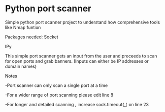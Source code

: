 # Python port scanner

Simple python port scanner project to understand how comprehensive tools like Nmap funtion

Packages needed:
Socket
  
IPy

This simple port scanner gets an input from the user and proceeds to scan for open ports and grab banners.
(Inputs can either be IP addresses or domain names)

Notes

-Port scanner can only scan a single port at a time

-For a wider range of port scanning please edit line 8

-For longer and detailed scanning , increase sock.timeout(_) on line 23


